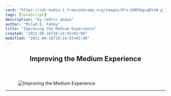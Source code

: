 ```yaml
---
card: "https://cdn-media-1.freecodecamp.org/images/0*x-bORZmgzqDVzW-g."
tags: [JavaScript]
description: "by cedric amaya"
author: "Milad E. Fahmy"
title: "Improving the Medium Experience"
created: "2021-08-16T10:14:55+02:00"
modified: "2021-08-16T10:14:55+02:00"
---
```

<div class="site-wrapper">
<main id="site-main" class="site-main outer">
<div class="inner">
<article class="post-full post tag-javascript tag-programming tag-open-source tag-tech tag-web-development ">
<header class="post-full-header">
<h1 class="post-full-title">Improving the Medium Experience</h1>
</header>
<figure class="post-full-image">
<picture>
<source media="(max-width: 700px)" sizes="1px" srcset="data:image/gif;base64,R0lGODlhAQABAIAAAAAAAP///yH5BAEAAAAALAAAAAABAAEAAAIBRAA7 1w">
<source media="(min-width: 701px)" sizes="(max-width: 800px) 400px,
(max-width: 1170px) 700px,
1400px" srcset="https://cdn-media-1.freecodecamp.org/images/0*x-bORZmgzqDVzW-g. 300w,
https://cdn-media-1.freecodecamp.org/images/0*x-bORZmgzqDVzW-g. 600w,
https://cdn-media-1.freecodecamp.org/images/0*x-bORZmgzqDVzW-g. 1000w,
https://cdn-media-1.freecodecamp.org/images/0*x-bORZmgzqDVzW-g. 2000w">
<img onerror="this.style.display='none'" src="https://cdn-media-1.freecodecamp.org/images/0*x-bORZmgzqDVzW-g." alt="Improving the Medium Experience">
</picture>
</figure>
<section class="post-full-content">
<div class="post-content medium-migrated-article">
</div>
<hr>
</section>
</article>
</div>
</main>
</div>
<!-- Google Tag Manager (noscript) -->
<!-- End Google Tag Manager (noscript) -->
